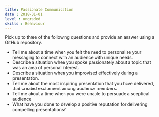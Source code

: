 ```yaml
---
title: Passionate Communication
date : 2018-01-01
level : ungraded
skills : Behaviour
---
```

Pick up to three of the following questions and provide an answer using a GitHub repository.

- Tell me about a time when you felt the need to personalise your messaging to connect with an audience with unique needs.
- Describe a situation when you spoke passionately about a topic that was an area of personal interest.
- Describe a situation when you improvised effectively during a presentation.
- Tell me about the most inspiring presentation that you have delivered, that created excitement among audience members.
- Tell me about a time when you were unable to persuade a sceptical audience.
- What have you done to develop a positive reputation for delivering compelling presentations?
 


